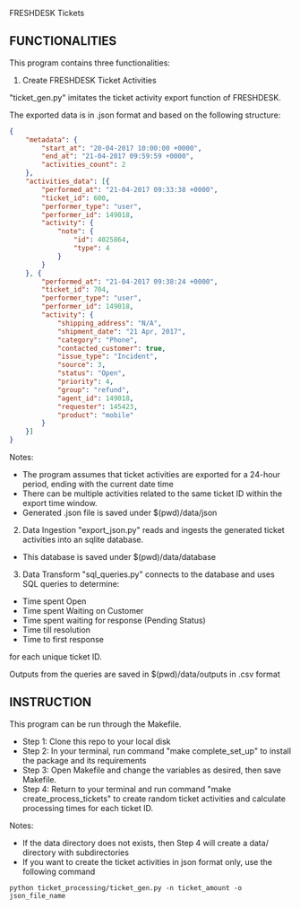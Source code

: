 FRESHDESK Tickets

## FUNCTIONALITIES
This program contains three functionalities:

1. Create FRESHDESK Ticket Activities

"ticket_gen.py" imitates the ticket activity export function of FRESHDESK.

The exported data is in .json format and based on the following structure:
```json
{
    "metadata": {
        "start_at": "20-04-2017 10:00:00 +0000",
        "end_at": "21-04-2017 09:59:59 +0000",
        "activities_count": 2
    },
    "activities_data": [{
        "performed_at": "21-04-2017 09:33:38 +0000",
        "ticket_id": 600,
        "performer_type": "user",
        "performer_id": 149018,
        "activity": {
            "note": {
                "id": 4025864,
                "type": 4
            }
        }
    }, {
        "performed_at": "21-04-2017 09:38:24 +0000",
        "ticket_id": 704,
        "performer_type": "user",
        "performer_id": 149018,
        "activity": {
            "shipping_address": "N/A",
            "shipment_date": "21 Apr, 2017",
            "category": "Phone",
            "contacted_customer": true,
            "issue_type": "Incident",
            "source": 3,
            "status": "Open",
            "priority": 4,
            "group": "refund",
            "agent_id": 149018,
            "requester": 145423,
            "product": "mobile"
        }
    }]
}
```
Notes:
- The program assumes that ticket activities are exported for a 24-hour period, ending with the current date time
- There can be multiple activities related to the same ticket ID within the export time window.
- Generated .json file is saved under $(pwd)/data/json

2. Data Ingestion
"export_json.py" reads and ingests the generated ticket activities into an sqlite database.
- This database is saved under $(pwd)/data/database

3. Data Transform
"sql_queries.py" connects to the database and uses SQL queries to determine:
- Time spent Open
- Time spent Waiting on Customer
- Time spent waiting for response (Pending Status)
- Time till resolution
- Time to first response

for each unique ticket ID.

Outputs from the queries are saved in $(pwd)/data/outputs in .csv format

## INSTRUCTION

This program can be run through the Makefile.
- Step 1: Clone this repo to your local disk
- Step 2: In your terminal, run command "make complete_set_up" to install the package and its requirements
- Step 3: Open Makefile and change the variables as desired, then save Makefile.
- Step 4: Return to your terminal and run command "make create_process_tickets" to create random ticket activities and calculate processing times for each ticket ID.

Notes:
- If the data directory does not exists, then Step 4 will create a data/ directory with subdirectories
- If you want to create the ticket activities in json format only, use the following command
```
python ticket_processing/ticket_gen.py -n ticket_amount -o json_file_name
```
